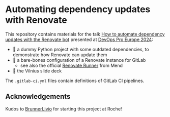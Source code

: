 # Automating dependency updates with Renovate

This repository contains materials for the talk
[How to automate dependency updates with the Renovate bot](https://events.pinetool.ai/3152/#sessions/104769?referrer%5Bpathname%5D=%2Fsessions&referrer%5Bsearch%5D=&referrer%5Btitle%5D=Sessions)
presented at [DevOps Pro Europe 2024](https://devopspro.lt/):

- :clown_face: a dummy Python project with some outdated dependencies,
  to demonstrate how Renovate can update them
- :green_heart: a bare-bones configuration of a Renovate instance for GitLab
  - see also the official [Renovate Runner](https://gitlab.com/renovate-bot/renovate-runner)
    from Mend
- :art: the Vilnius slide deck

The `.gitlab-ci.yml` files contain definitions of GitLab CI pipelines.

## Acknowledgements

Kudos to [BrunnerLivio](https://github.com/BrunnerLivio) for starting
this project at Roche!
